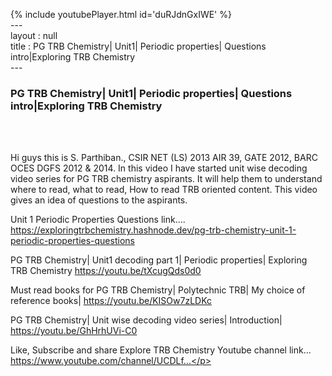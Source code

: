 {% include youtubePlayer.html id='duRJdnGxIWE' %}<br>---<br>layout : null<br>title : PG TRB Chemistry| Unit1| Periodic properties| Questions intro|Exploring TRB Chemistry<br>---<br><h3>PG TRB Chemistry| Unit1| Periodic properties| Questions intro|Exploring TRB Chemistry</h3><br><br><p>Hi guys this is S. Parthiban., CSIR NET (LS) 2013 AIR 39, GATE 2012, BARC OCES DGFS 2012 & 2014. In this video I have started unit wise decoding video series for PG TRB chemistry aspirants. It will help them to understand where to read, what to read, How to read TRB oriented content. This video gives an idea of questions to the aspirants.

Unit 1 Periodic Properties Questions link.... 
https://exploringtrbchemistry.hashnode.dev/pg-trb-chemistry-unit-1-periodic-properties-questions

PG TRB Chemistry| Unit1 decoding part 1| Periodic properties| Exploring TRB Chemistry
https://youtu.be/tXcugQds0d0

Must read books for PG TRB Chemistry| Polytechnic TRB| My choice of reference books|
https://youtu.be/KISOw7zLDKc

PG TRB Chemistry| Unit wise decoding video series| Introduction|
https://youtu.be/GhHrhUVi-C0

Like, Subscribe and share Explore TRB Chemistry
Youtube channel link... https://www.youtube.com/channel/UCDLf...</p><br>